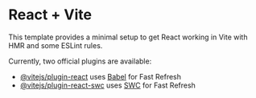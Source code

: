 # React + Vite

This template provides a minimal setup to get React working in Vite with HMR and some ESLint rules.

Currently, two official plugins are available:

- [@vitejs/plugin-react](https://github.com/vitejs/vite-plugin-react/blob/main/packages/plugin-react/README.md) uses [Babel](https://babeljs.io/) for Fast Refresh
- [@vitejs/plugin-react-swc](https://github.com/vitejs/vite-plugin-react-swc) uses [SWC](https://swc.rs/) for Fast Refresh

<!-- fa9f42 orange -->
<!-- 100e34  dark navy blue -->
<!-- e1dfe5 dark white -->
<!-- 02050a -->

<!-- "server": {
    "proxy": {
      "/api/v1": {
        "target": "http://localhost:4040",
        "changeOrigin": true
      }
    }
  }, -->
